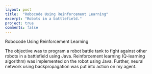 ```yaml
---
layout: post
title:  "Robocode Using Reinforcement Learning"
excerpt: "Robots in a battlefield."
project: true
comments: false
---
```

Robocode Using Reinforcement Learning

The objective was to program a robot battle tank to fight against other robots in a battlefield using Java. Reinforcement learning (Q-learning algorithm) was implemented on the robot using Java. Further, neural network using backpropagation was put into action on my agent.



